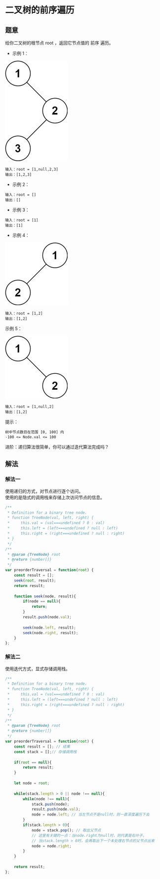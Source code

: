 # 二叉树的前序遍历

## 题意

给你二叉树的根节点 root ，返回它节点值的 前序 遍历。

- 示例 1：

![](./images/tree-preorder-traversal-1.jpg)

```
输入：root = [1,null,2,3]
输出：[1,2,3]
```

- 示例 2：  

```
输入：root = []
输出：[]
```

- 示例 3：

```
输入：root = [1]
输出：[1]
```

- 示例 4：

![](./images/tree-preorder-traversal-2.jpg)

```
输入：root = [1,2]
输出：[1,2]
```

示例 5：

![](./images/tree-preorder-traversal-3.jpg)

```
输入：root = [1,null,2]
输出：[1,2]
```

提示：
```
树中节点数目在范围 [0, 100] 内
-100 <= Node.val <= 100
```

进阶：递归算法很简单，你可以通过迭代算法完成吗？


## 解法

### 解法一

使用递归的方式，对节点进行逐个访问。   
使用的是隐式的调用栈来存储上次访问节点的信息。   

```js
/**
 * Definition for a binary tree node.
 * function TreeNode(val, left, right) {
 *     this.val = (val===undefined ? 0 : val)
 *     this.left = (left===undefined ? null : left)
 *     this.right = (right===undefined ? null : right)
 * }
 */
/**
 * @param {TreeNode} root
 * @return {number[]}
 */
var preorderTraversal = function(root) {
    const result = [];
    seek(root, result);
    return result;
 
    function seek(node, result){
        if(node == null){
            return;
        }
        result.push(node.val);
 
        seek(node.left, result);
        seek(node.right, result);
    } 
};
```

### 解法二

使用迭代方式，显式存储调用栈。

```js
/**
 * Definition for a binary tree node.
 * function TreeNode(val, left, right) {
 *     this.val = (val===undefined ? 0 : val)
 *     this.left = (left===undefined ? null : left)
 *     this.right = (right===undefined ? null : right)
 * }
 */
/**
 * @param {TreeNode} root
 * @return {number[]}
 */
var preorderTraversal = function(root) {
    const result = []; // 结果
    const stack = [];// 存储调用栈
 
    if(root == null){
        return result;
    }
 
    let node = root;
 
    while(stack.length > 0 || node !== null){
        while(node !== null){
            stack.push(node);
            result.push(node.val);
            node = node.left; // 当左节点不是null时，则一直深度遍历下去
        }
        if(stack.length > 0){
            node = stack.pop(); // 取出父节点
            // 这里有关键的一点：当node.right为null时，则代表是右叶子。
            // 当stack.length > 0时，会再取出下一个未处理右节点的父节点出来
            node = node.right; 
        }
    }
 
    return result;
};
```
